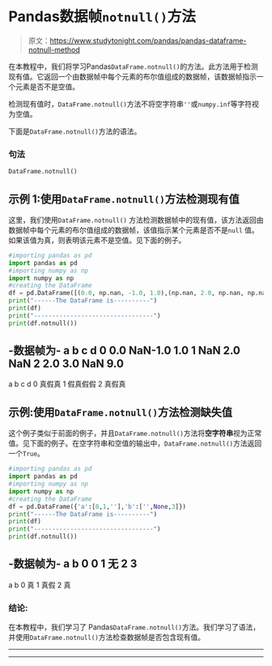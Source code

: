 # Pandas数据帧`notnull()`方法

> 原文：<https://www.studytonight.com/pandas/pandas-dataframe-notnull-method>

在本教程中，我们将学习Pandas`DataFrame.notnull()`的方法。此方法用于检测现有值。它返回一个由数据帧中每个元素的布尔值组成的数据帧，该数据帧指示一个元素是否不是空值。

检测现有值时，`DataFrame.notnull()`方法不将空字符串`''`或`numpy.inf`等字符视为空值。

下面是`DataFrame.notnull()`方法的语法。

### 句法

```py
DataFrame.notnull()
```

## 示例 1:使用`DataFrame.notnull()`方法检测现有值

这里，我们使用`DataFrame.notnull()` 方法检测数据帧中的现有值，该方法返回由数据帧中每个元素的布尔值组成的数据帧，该值指示某个元素是否不是`null` 值。如果该值为真，则表明该元素不是空值。见下面的例子。

```py
#importing pandas as pd
import pandas as pd
#importing numpy as np
import numpy as np
#creating the DataFrame
df = pd.DataFrame([(0.0, np.nan, -1.0, 1.0),(np.nan, 2.0, np.nan, np.nan),(2.0, 3.0, np.nan, 9.0),],columns=list('abcd'))
print("------The DataFrame is----------")
print(df)
print("---------------------------------")
print(df.notnull())
```

-数据帧为-
a b c d
0 0.0 NaN-1.0 1.0
1 NaN 2.0 NaN
2 2.0 3.0 NaN 9.0
-
a b c d
0 真假真
1 假真假假
2 真假真

## 示例:使用`DataFrame.notnull()`方法检测缺失值

这个例子类似于前面的例子，并且`DataFrame.notnull()`方法将**空字符串**视为正常值。见下面的例子。在空字符串和空值的输出中，`DataFrame.notnull()`方法返回一个`True`。

```py
#importing pandas as pd
import pandas as pd
#importing numpy as np
import numpy as np
#creating the DataFrame
df = pd.DataFrame({'a':[0,1,''],'b':['',None,3]})
print("------The DataFrame is----------")
print(df)
print("---------------------------------")
print(df.notnull())
```

-数据帧为-
a b
0 0
1 无
2 3
-
a b
0 真
1 真假
2 真

### 结论:

在本教程中，我们学习了 Pandas`DataFrame.notnull()`方法。我们学习了语法，并使用`DataFrame.notnull()`方法检查数据帧是否包含现有值。

* * *

* * *